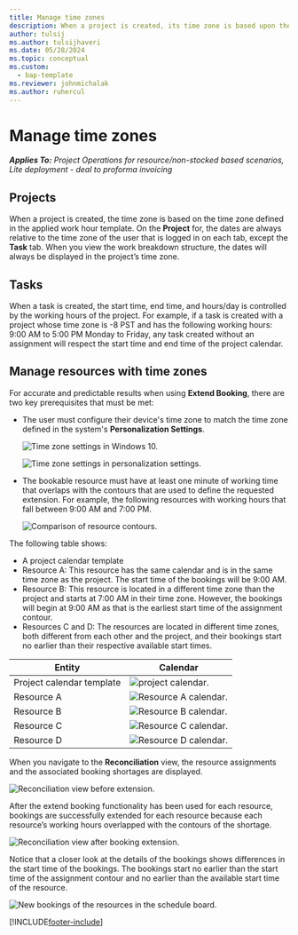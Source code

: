 ```yaml
---
title: Manage time zones
description: When a project is created, its time zone is based upon the time zone defined in the work hour template applied.
author: tulsij
ms.author: tulsijhaveri
ms.date: 05/28/2024
ms.topic: conceptual
ms.custom: 
  - bap-template
ms.reviewer: johnmichalak
ms.author: ruhercul
---
```


# Manage time zones

_**Applies To:** Project Operations for resource/non-stocked based scenarios, Lite deployment - deal to proforma invoicing_


## Projects

When a project is created, the time zone is based on the time zone defined in the applied work hour template. On the **Project** for, the dates are always relative to the time zone of the user that is logged in on each tab, except the **Task** tab. When you view the work breakdown structure, the dates will always be displayed in the project’s time zone.

## Tasks

When a task is created, the start time, end time, and hours/day is controlled by the working hours of the project. For example, if a task is created with a project whose time zone is -8 PST and has the following working hours: 9:00 AM to 5:00 PM Monday to Friday, any task created without an assignment will respect the start time and end time of the project calendar.

## Manage resources with time zones

For accurate and predictable results when using **Extend Booking**, there are two key prerequisites that must be met:  

- The user must configure their device's time zone to match the time zone defined in the system's **Personalization Settings**.
 
  ![Time zone settings in Windows 10.](media/reconcile-assignments-03.png)

  ![Time zone settings in personalization settings.](media/reconcile-assignments-04.png)
 
- The bookable resource must have at least one minute of working time that overlaps with the contours that are used to define the requested extension. For example, the following resources with working hours that fall between 9:00 AM and 7:00 PM. 

  ![Comparison of resource contours.](media/reconcile-assignments-05.png)

The following table shows:

- A project calendar template
- Resource A: This resource has the same calendar and is in the same time zone as the project. The start time of the bookings will be 9:00 AM.
- Resource B: This resource is located in a different time zone than the project and starts at 7:00 AM in their time zone. However, the bookings will begin at 9:00 AM as that is the earliest start time of the assignment contour.
- Resources C and D: The resources are located in different time zones, both different from each other and the project, and their bookings start no earlier than their respective available start times.

|Entity  |Calendar  |
|-|-|
|Project calendar template   | ![project calendar.](media/reconcile-assignments-06.png) |
|Resource A  | ![Resource A calendar.](media/reconcile-assignments-06.png) |
|Resource B  |  ![Resource B calendar.](media/reconcile-assignments-07.png) |
|Resource C  |  ![Resource C calendar.](media/reconcile-assignments-08.png) |
|Resource D  | ![Resource D calendar.](media/reconcile-assignments-09.png)  |
 
When you navigate to the **Reconciliation** view, the resource assignments and the associated booking shortages are displayed.

![Reconciliation view before extension.](media/reconcile-assignments-10.png)

After the extend booking functionality has been used for each resource, bookings are successfully extended for each resource because each resource’s working hours overlapped with the contours of the shortage.

![Reconciliation view after booking extension.](media/reconcile-assignments-11.png) 

Notice that a closer look at the details of the bookings shows differences in the start time of the bookings. The bookings start no earlier than the start time of the assignment contour and no earlier than the available start time of the resource.

![New bookings of the resources in the schedule board.](media/reconcile-assignments-12.png)


[!INCLUDE[footer-include](../includes/footer-banner.md)]
